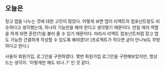 ## 오늘은

장고 앱을 나누는 것에 대한 고민이 많았다. 어떻게 보면 앱이 리액트의 컴포넌트랑도 비슷하다고 생각했는데, 하나의 기능만을 해야 한다고 생각했기 때문이다. 만일 여러 역할을 하게 되면 혼란(?)을 불러 올 수 있기 때문이다. 따라서 리액트 컴포넌트처럼 장고 앱도 가능한 간결하게 작성할 수 있도록 해야겠다! (프로젝트가 작으면 굳이 안나눠도 무방하다고 한다.)

사용자 회원가입, 로그인을 구현하였다. 몇번 회원가입 로그인을 구현해보았지만, 항상 드는 생각이. '이렇게만 해도 되나..?' 인 것 같다.

